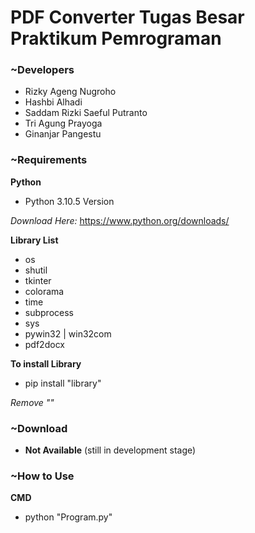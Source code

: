 # PDF Converter Tugas Besar Praktikum Pemrograman

### ~Developers
- Rizky Ageng Nugroho
- Hashbi Alhadi
- Saddam Rizki Saeful Putranto
- Tri Agung Prayoga
- Ginanjar Pangestu

### ~Requirements
**Python**
- Python 3.10.5 Version

*Download Here:* https://www.python.org/downloads/

**Library List**
- os
- shutil
- tkinter
- colorama
- time
- subprocess
- sys
- pywin32 | win32com
- pdf2docx

**To install Library**
- pip install "library"

*Remove ""*

### ~Download
- **Not Available** (still in development stage)

### ~How to Use
**CMD**
- python "Program.py"
